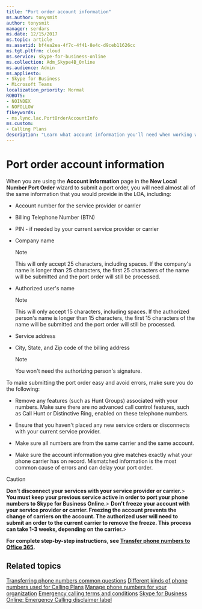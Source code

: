 ```yaml
---
title: "Port order account information"
ms.author: tonysmit
author: tonysmit
manager: serdars
ms.date: 12/15/2017
ms.topic: article
ms.assetid: bf4ea2ea-4f7c-4f41-8e4c-d9ceb11626cc
ms.tgt.pltfrm: cloud
ms.service: skype-for-business-online
ms.collection: Adm_Skype4B_Online
ms.audience: Admin
ms.appliesto: 
- Skype for Business
- Microsoft Teams
localization_priority: Normal
ROBOTS: 
- NOINDEX
- NOFOLLOW
f1keywords:
- ms.lync.lac.PortOrderAccountInfo
ms.custom:
- Calling Plans
description: "Learn what account information you'll need when working with a New Local Number Port Order wizard. "
---
```


# Port order account information

When you are using the **Account information** page in the **New Local Number Port Order** wizard to submit a port order, you will need almost all of the same information that you would provide in the LOA, including:
  
- Account number for the service provider or carrier
    
- Billing Telephone Number (BTN)
    
- PIN - if needed by your current service provider or carrier
    
- Company name
    
    > [!NOTE]
    > This will only accept 25 characters, including spaces. If the company's name is longer than 25 characters, the first 25 characters of the name will be submitted and the port order will still be processed. 
  
- Authorized user's name
    
    > [!NOTE]
    > This will only accept 15 characters, including spaces. If the authorized person's name is longer than 15 characters, the first 15 characters of the name will be submitted and the port order will still be processed. 
  
- Service address
    
- City, State, and Zip code of the billing address
    
    > [!NOTE]
    > You won't need the authorizing person's signature. 
  
To make submitting the port order easy and avoid errors, make sure you do the following:
  
- Remove any features (such as Hunt Groups) associated with your numbers. Make sure there are no advanced call control features, such as Call Hunt or Distinctive Ring, enabled on these telephone numbers.
    
- Ensure that you haven't placed any new service orders or disconnects with your current service provider.
    
- Make sure all numbers are from the same carrier and the same account.
    
- Make sure the account information you give matches exactly what your phone carrier has on record. Mismatched information is the most common cause of errors and can delay your port order.
    
> [!CAUTION]
> **Don't disconnect your services with your service provider or carrier.**> **You must keep your previous service active in order to port your phone numbers to Skype for Business Online.**> **Don't freeze your account with your service provider or carrier. Freezing the account prevents the change of carriers on the account. The authorized user will need to submit an order to the current carrier to remove the freeze. This process can take 1-3 weeks, depending on the carrier.**> 
  
 **For complete step-by-step instructions, see [Transfer phone numbers to Office 365](transfer-phone-numbers-to-office-365.md).**
  
## Related topics
[Transferring phone numbers common questions](transferring-phone-numbers-common-questions.md)
[Different kinds of phone numbers used for Calling Plans](different-kinds-of-phone-numbers-used-for-calling-plans.md)
[Manage phone numbers for your organization](manage-phone-numbers-for-your-organization.md)
[Emergency calling terms and conditions](emergency-calling-terms-and-conditions.md)
[Skype for Business Online: Emergency Calling disclaimer label](https://go.microsoft.com/fwlink/?LinkID=692099)
